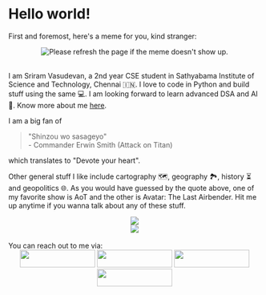 # Hello world!
First and foremost, here's a meme for you, kind stranger:
<div align="center">
<img src='https://random-memer.herokuapp.com/' title="Meme" alt="Please refresh the page if the meme doesn't show up.">
</div>
<br />

I am Sriram Vasudevan, a 2nd year CSE student in Sathyabama Institute of Science and Technology, Chennai :india:. I love to code in Python and build stuff using the same :computer:. I am looking forward to learn advanced DSA and AI :robot:. 
Know more about me <a href="https://sriram-bb63.github.io/">here</a>.

I am a big fan of 
> "Shinzou wo sasageyo" <br> - Commander Erwin Smith (Attack on Titan)

which translates to "Devote your heart".

Other general stuff I like include cartography :world_map:, geography :national_park:, history :hourglass_flowing_sand: and geopolitics :globe_with_meridians:. As you would have guessed by the quote above, one of my favorite show is AoT and the other is Avatar: The Last Airbender. Hit me up anytime if you wanna talk about any of these stuff.

<div align="center">
<img src="https://github-readme-stats.vercel.app/api?username=Sriram-bb63&show_icons=true&theme=synthwave&border_radius=0&title_color=a4ccd8&text_color=a4ccd8&icon_color=a4ccd8&bg_color=0d1927&custom_title=Github stats">
<br />
<img src="https://github-readme-stats.vercel.app/api/top-langs/?username=Sriram-bb63&layout=compact&bg_color=0d1927&text_color=a4ccd8&title_color=a4ccd8">
</div>

<br />
You can reach out to me via:
<div align="center">
<a href="https://www.linkedin.com/in/sriram-vasudevan-0812" target="_blank"><img src="https://img.shields.io/badge/LinkedIn-0077B5?style=for-the-badge&logo=linkedin&logoColor=white" style="width: 150px; height: 35px;"></a> <a href="https://discordapp.com/users/576274954367139850" target="_blank"><img src="https://img.shields.io/badge/Discord-7289DA?style=for-the-badge&logo=discord&logoColor=white" style="width: 150px; height: 35px;"></a> <a href="mailto:srriram2002.31@gmail.com" target="_blank"><img src="https://img.shields.io/badge/Gmail-D14836?style=for-the-badge&logo=gmail&logoColor=white" style="width: 150px; height: 35px;"></a> <a href="https://twitter.com/Sriram_31_?t=jruCfgXdkYG8LtihMqVATw&s=09" target="_blank"><img src="https://img.shields.io/badge/Twitter-1DA1F2?style=for-the-badge&logo=twitter&logoColor=white" style="width: 150px; height: 35px;"></a>
</div>
